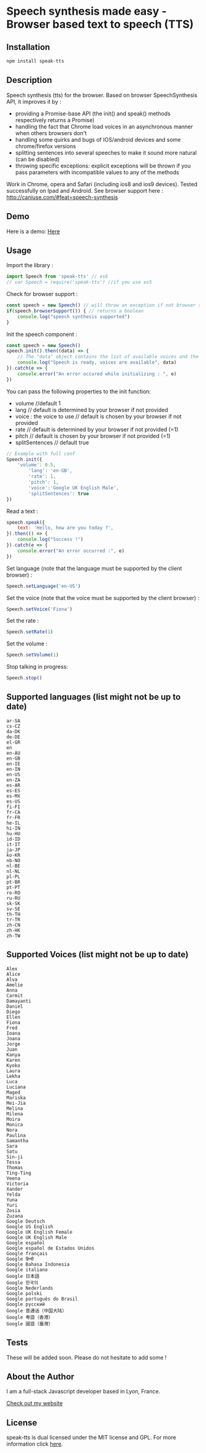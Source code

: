 Speech synthesis made easy - Browser based text to speech (TTS)
===

## Installation

```bash
npm install speak-tts
```

## Description

Speech synthesis (tts) for the browser. Based on browser SpeechSynthesis API, it improves it by :
- providing a Promise-base API (the init() and speak() methods respectively returns a Promise)
- handling the fact that Chrome load voices in an asynchronous manner when others browsers don't
- handling some quirks and bugs of IOS/android devices and some chrome/firefox versions 
- splitting sentences into several speeches to make it sound more natural (can be disabled)
- throwing specific exceptions: explicit exceptions will be thrown if you pass parameters with incompatible values to any of the methods 

Work in Chrome, opera and Safari (including ios8 and ios9 devices). Tested successfully on Ipad and Android.
See browser support here : http://caniuse.com/#feat=speech-synthesis

## Demo

Here is a demo:
[Here](https://codesandbox.io/s/w7m96rrp2l)

## Usage

Import the library :

```javascript
import Speech from 'speak-tts' // es6
// var Speech = require('speak-tts') //if you use es5
```

Check for browser support :

```javascript
const speech = new Speech() // will throw an exception if not browser supported
if(speech.browserSupport()) { // returns a boolean
	console.log("speech synthesis supported")
}
```

Init the speech component :

```javascript
const speech = new Speech()
speech.init().then((data) => {
	// The "data" object contains the list of available voices and the voice synthesis params
	console.log("Speech is ready, voices are available", data)
}).catch(e => {
	console.error("An error occured while initializing : ", e)
})
```

You can pass the following properties to the init function:
- volume //default 1
- lang // default is determined by your browser if not provided
- voice : the voice to use // default is chosen by your browser if not provided
- rate // default is determined by your browser if not provided (=1)
- pitch //  default is chosen by your browser if not provided (=1)
- splitSentences // default true

```javascript
// Example with full conf 
Speech.init({
    'volume': 0.5,
		'lang': 'en-GB',
		'rate': 1,
		'pitch': 1,
		'voice':'Google UK English Male',
		'splitSentences': true
})
```

Read a text :

```javascript
speech.speak({
	text: 'Hello, how are you today ?',
}).then(() => {
	console.log("Success !")
}).catch(e => {
	console.error("An error occurred :", e)
})
```

Set language (note that the language must be supported by the client browser) :

```javascript
Speech.setLanguage('en-US')
```

Set the voice (note that the voice must be supported by the client browser) :

```javascript
Speech.setVoice('Fiona')
```

Set the rate :

```javascript
Speech.setRate(1) 
```

Set the volume :

```javascript
Speech.setVolume(1) 
```

Stop talking in progress:

```javascript
Speech.stop()
```

## Supported languages (list might not be up to date)
```
ar-SA
cs-CZ
da-DK
de-DE
el-GR
en
en-AU
en-GB
en-IE
en-IN
en-US
en-ZA
es-AR
es-ES
es-MX
es-US
fi-FI
fr-CA
fr-FR
he-IL
hi-IN
hu-HU
id-ID
it-IT
ja-JP
ko-KR
nb-NO
nl-BE
nl-NL
pl-PL
pt-BR
pt-PT
ro-RO
ru-RU
sk-SK
sv-SE
th-TH
tr-TR
zh-CN
zh-HK
zh-TW
```

## Supported Voices (list might not be up to date)
```
Alex
Alice
Alva
Amelie
Anna
Carmit
Damayanti
Daniel
Diego
Ellen
Fiona
Fred
Ioana
Joana
Jorge
Juan
Kanya
Karen
Kyoko
Laura
Lekha
Luca
Luciana
Maged
Mariska
Mei-Jia
Melina
Milena
Moira
Monica
Nora
Paulina
Samantha
Sara
Satu
Sin-ji
Tessa
Thomas
Ting-Ting
Veena
Victoria
Xander
Yelda
Yuna
Yuri
Zosia
Zuzana
Google Deutsch
Google US English
Google UK English Female
Google UK English Male
Google español
Google español de Estados Unidos
Google français
Google हिन्दी
Google Bahasa Indonesia
Google italiano
Google 日本語
Google 한국의
Google Nederlands
Google polski
Google português do Brasil
Google русский
Google 普通话（中国大陆）
Google 粤語（香港）
Google 國語（臺灣）
```

## Tests

These will be added soon. Please do not hesitate to add some !

## About the Author

I am a full-stack Javascript developer based in Lyon, France.

[Check out my website](http://www.thomschell.com)

## License

speak-tts is dual licensed under the MIT license and GPL.
For more information click [here](https://opensource.org/licenses/MIT).
